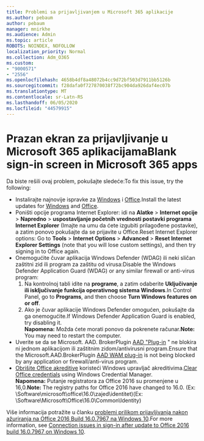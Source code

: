 ```yaml
---
title: Problemi sa prijavljivanjem u Microsoft 365 aplikacije
ms.author: pebaum
author: pebaum
manager: mnirkhe
ms.audience: Admin
ms.topic: article
ROBOTS: NOINDEX, NOFOLLOW
localization_priority: Normal
ms.collection: Adm_O365
ms.custom:
- "9000571"
- "2556"
ms.openlocfilehash: 4658b4df8a48072b4cc9d72bf503d7911bb5126b
ms.sourcegitcommit: f28dafa0f727870038f72bc904da926daf4ec07b
ms.translationtype: MT
ms.contentlocale: sr-Latn-RS
ms.lasthandoff: 06/05/2020
ms.locfileid: "44579915"
---
```

# <a name="blank-sign-in-screen-in-microsoft-365-apps"></a><span data-ttu-id="6e375-102">Prazan ekran za prijavljivanje u Microsoft 365 aplikacijama</span><span class="sxs-lookup"><span data-stu-id="6e375-102">Blank sign-in screen in Microsoft 365 apps</span></span>

<span data-ttu-id="6e375-103">Da biste rešili ovaj problem, pokušajte sledeće:</span><span class="sxs-lookup"><span data-stu-id="6e375-103">To fix this issue, try the following:</span></span>
- <span data-ttu-id="6e375-104">Instalirajte najnovije ispravke za [Windows](https://support.microsoft.com/help/4027667/windows-10-update) i [Office](https://support.office.com/article/update-office-and-your-computer-with-microsoft-update-2ab296f3-7f03-43a2-8e50-46de917611c5).</span><span class="sxs-lookup"><span data-stu-id="6e375-104">Install the latest updates for [Windows](https://support.microsoft.com/help/4027667/windows-10-update) and [Office](https://support.office.com/article/update-office-and-your-computer-with-microsoft-update-2ab296f3-7f03-43a2-8e50-46de917611c5).</span></span>
- <span data-ttu-id="6e375-105">Poništi opcije programa Internet Explorer: idi na **Alatke**  >  **Internet opcije**  >  **Napredno**  >  **uspostavljanje početnih vrednosti postavki programa Internet Explorer** (Imajte na umu da ćete izgubiti prilagođene postavke), a zatim ponovo pokušajte da se prijavite u Office.</span><span class="sxs-lookup"><span data-stu-id="6e375-105">Reset Internet Explorer options: Go to **Tools** > **Internet Options** > **Advanced** > **Reset Internet Explorer Settings** (note that you will lose custom settings), and then try signing in to Office again.</span></span>
- <span data-ttu-id="6e375-106">Onemogućite čuvar aplikacija Windows Defender (WDAG) ili neki sličan zaštitni zid ili program za zaštitu od virusa:</span><span class="sxs-lookup"><span data-stu-id="6e375-106">Disable the Windows Defender Application Guard (WDAG) or any similar firewall or anti-virus program:</span></span>
    1. <span data-ttu-id="6e375-107">Na kontrolnoj tabli idite na **programe**, a zatim odaberite **Uključivanje ili isključivanje funkcija operativnog sistema Windows**.</span><span class="sxs-lookup"><span data-stu-id="6e375-107">In Control Panel, go to **Programs**, and then choose **Turn Windows features on or off**.</span></span>
    2. <span data-ttu-id="6e375-108">Ako je čuvar aplikacije Windows Defender omogućen, pokušajte da ga onemogućite.</span><span class="sxs-lookup"><span data-stu-id="6e375-108">If Windows Defender Application Guard is enabled, try disabling it.</span></span><br/>
    <span data-ttu-id="6e375-109">**Napomena:** Možda ćete morati ponovo da pokrenete računar.</span><span class="sxs-lookup"><span data-stu-id="6e375-109">**Note:** You may need to restart the computer.</span></span>
- <span data-ttu-id="6e375-110">Uverite se da se Microsoft. AAD. BrokerPlugin [AAD "Plug-in](https://docs.microsoft.com/office365/troubleshoot/administration/connection-issue-when-sign-in-office-2016#symptom-1) " ne blokira ni jednom aplikacijom ili zaštitnim zidom/antivirusni program.</span><span class="sxs-lookup"><span data-stu-id="6e375-110">Ensure that the Microsoft.AAD.BrokerPlugin [AAD WAM plug-in](https://docs.microsoft.com/office365/troubleshoot/administration/connection-issue-when-sign-in-office-2016#symptom-1) is not being blocked by any application or firewall/anti-virus program.</span></span>
- <span data-ttu-id="6e375-111">[Obrišite Office akreditive](https://docs.microsoft.com/office/troubleshoot/error-messages/another-account-already-signed-in#step-3-clear-cached-credentials-on-the-computer) koristeći Windows upravljač akreditivima.</span><span class="sxs-lookup"><span data-stu-id="6e375-111">[Clear Office credentials](https://docs.microsoft.com/office/troubleshoot/error-messages/another-account-already-signed-in#step-3-clear-cached-credentials-on-the-computer) using Windows Credential Manager.</span></span><br/>
    <span data-ttu-id="6e375-112">**Napomena:** Putanje registratora za Office 2016 su promenjene u 16,0.</span><span class="sxs-lookup"><span data-stu-id="6e375-112">**Note:** The registry paths for Office 2016 have changed to 16.0.</span></span> <span data-ttu-id="6e375-113">(Ex: \Software\microsoft\office\16.0\zajed\identitet\)</span><span class="sxs-lookup"><span data-stu-id="6e375-113">(Ex: \Software\Microsoft\Office\16.0\Common\Identity\)</span></span>

<span data-ttu-id="6e375-114">Više informacija potražite u članku [problemi prilikom prijavljivanja nakon ažuriranja na Office 2016 Build 16.0.7967 na Windows 10](https://docs.microsoft.com/office365/troubleshoot/administration/connection-issue-when-sign-in-office-2016).</span><span class="sxs-lookup"><span data-stu-id="6e375-114">For more information, see [Connection issues in sign-in after update to Office 2016 build 16.0.7967 on Windows 10](https://docs.microsoft.com/office365/troubleshoot/administration/connection-issue-when-sign-in-office-2016).</span></span>